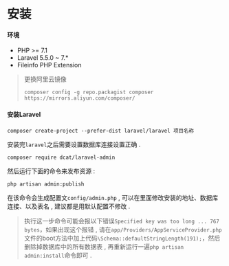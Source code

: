 # 安装

#### 环境

* PHP &gt;= 7.1
* Laravel 5.5.0 ~ 7.\*
* Fileinfo PHP Extension

> 更换阿里云镜像
>
> ```
> composer config -g repo.packagist composer https://mirrors.aliyun.com/composer/
> ```

#### 安装Laravel

```
composer create-project --prefer-dist laravel/laravel 项目名称
```

安装完`laravel`之后需要设置数据库连接设置正确 .

```
composer require dcat/laravel-admin
```

然后运行下面的命令来发布资源 :

```
php artisan admin:publish
```

在该命令会生成配置文`config/admin.php` , 可以在里面修改安装的地址、数据库连接、以及表名 , 建议都是用默认配置不修改 . 

> 执行这一步命令可能会报以下错误`Specified key was too long ... 767 bytes`，如果出现这个报错 , 请在`app/Providers/AppServiceProvider.php`文件的boot方法中加上代码`\Schema::defaultStringLength(191);`，然后删除掉数据库中的所有数据表 , 再重新运行一遍`php artisan admin:install`命令即可 .



